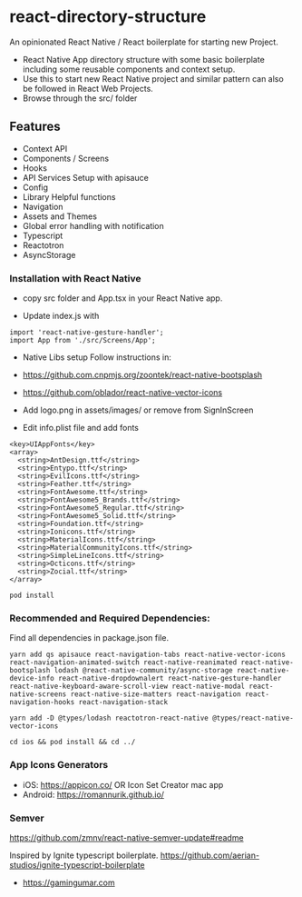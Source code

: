 # react-directory-structure
An opinionated React Native / React boilerplate for starting new Project.

- React Native App directory structure with some basic boilerplate including some reusable components and context setup.
- Use this to start new React Native project and similar pattern can also be followed in React Web Projects.
- Browse through the src/ folder 

## Features
- Context API
- Components / Screens
- Hooks
- API Services Setup with apisauce
- Config
- Library Helpful functions
- Navigation
- Assets and Themes
- Global error handling with notification
- Typescript
- Reactotron
- AsyncStorage

### Installation with React Native
- copy src folder and App.tsx in your React Native app.

- Update index.js with 
```
import 'react-native-gesture-handler';
import App from './src/Screens/App';
```

- Native Libs setup
Follow instructions in:
- https://github.com.cnpmjs.org/zoontek/react-native-bootsplash
- https://github.com/oblador/react-native-vector-icons

- Add logo.png in assets/images/ or remove from SignInScreen

- Edit info.plist file and add fonts
```
<key>UIAppFonts</key>
<array>
  <string>AntDesign.ttf</string>
  <string>Entypo.ttf</string>
  <string>EvilIcons.ttf</string>
  <string>Feather.ttf</string>
  <string>FontAwesome.ttf</string>
  <string>FontAwesome5_Brands.ttf</string>
  <string>FontAwesome5_Regular.ttf</string>
  <string>FontAwesome5_Solid.ttf</string>
  <string>Foundation.ttf</string>
  <string>Ionicons.ttf</string>
  <string>MaterialIcons.ttf</string>
  <string>MaterialCommunityIcons.ttf</string>
  <string>SimpleLineIcons.ttf</string>
  <string>Octicons.ttf</string>
  <string>Zocial.ttf</string>
</array>

```

```pod install```

### Recommended and Required Dependencies:

Find all dependencies in package.json file.

```
yarn add qs apisauce react-navigation-tabs react-native-vector-icons react-navigation-animated-switch react-native-reanimated react-native-bootsplash lodash @react-native-community/async-storage react-native-device-info react-native-dropdownalert react-native-gesture-handler react-native-keyboard-aware-scroll-view react-native-modal react-native-screens react-native-size-matters react-navigation react-navigation-hooks react-navigation-stack

yarn add -D @types/lodash reactotron-react-native @types/react-native-vector-icons

cd ios && pod install && cd ../
```


### App Icons Generators
- iOS: https://appicon.co/ OR Icon Set Creator mac app
- Android: https://romannurik.github.io/


### Semver
https://github.com/zmnv/react-native-semver-update#readme

Inspired by Ignite typescript boilerplate. https://github.com/aerian-studios/ignite-typescript-boilerplate

- https://gamingumar.com